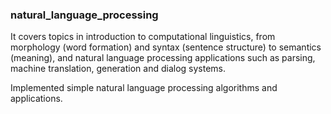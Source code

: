 ### natural_language_processing

It covers topics in introduction to computational linguistics, from morphology (word formation) and syntax (sentence structure) to 
semantics (meaning), and natural language processing applications such as parsing, machine translation, generation and dialog systems.

Implemented simple natural language processing algorithms and applications.
